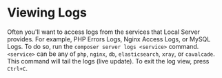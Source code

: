 # Viewing Logs

Often you'll want to access logs from the services that Local Server provides. For example, PHP Errors Logs, Nginx Access Logs, or MySQL Logs. To do so, run the `composer server logs <service>` command. `<service>` can be any of `php`, `nginx`, `db`, `elasticsearch`, `xray`, or `cavalcade`. This command will tail the logs (live update). To exit the log view, press `Ctrl+C`.
